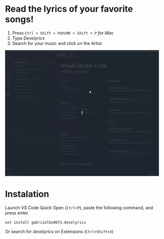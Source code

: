 # Read the lyrics of your favorite songs!

1.  Press `Ctrl + Shift + P`_or`CMD + Shift + P` for Mac_
2.  Type _Develyrics_
3.  Search for your music and click on the Artist

![](https://github.com/gabrielbs/develyrics/blob/master/usage.gif)

# Instalation

Launch VS Code Quick Open (`Ctrl+P`), paste the following command, and press enter.

    ext install gabriielbs0673.develyrics

Or search for _develyrics_ on Extensions (`Ctrl+Shift+X`)
